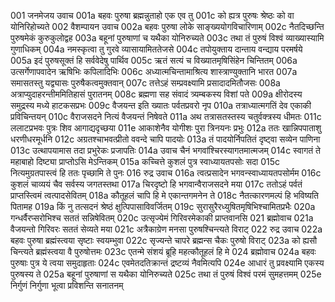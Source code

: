 001  	जनमेजय उवाच
001a	बहवः पुरुषा ब्रह्मन्नुताहो एक एव तु
001c	को ह्यत्र पुरुषः श्रेष्ठः को वा योनिरिहोच्यते
002  	वैशम्पायन उवाच
002a	बहवः पुरुषा लोके साङ्ख्ययोगविचारिणाम्
002c	नैतदिच्छन्ति पुरुषमेकं कुरुकुलोद्वह
003a	बहूनां पुरुषाणां च यथैका योनिरुच्यते
003c	तथा तं पुरुषं विश्वं व्याख्यास्यामि गुणाधिकम्
004a	नमस्कृत्वा तु गुरवे व्यासायामिततेजसे
004c	तपोयुक्ताय दान्ताय वन्द्याय परमर्षये
005a	इदं पुरुषसूक्तं हि सर्ववेदेषु पार्थिव
005c	ऋतं सत्यं च विख्यातमृषिसिंहेन चिन्तितम्
006a	उत्सर्गेणापवादेन ऋषिभिः कपिलादिभिः
006c	अध्यात्मचिन्तामाश्रित्य शास्त्राण्युक्तानि भारत
007a	समासतस्तु यद्व्यासः पुरुषैकत्वमुक्तवान्
007c	तत्तेऽहं सम्प्रवक्ष्यामि प्रसादादमितौजसः
008a	अत्राप्युदाहरन्तीममितिहासं पुरातनम्
008c	ब्रह्मणा सह संवादं त्र्यम्बकस्य विशां पते
009a	क्षीरोदस्य समुद्रस्य मध्ये हाटकसप्रभः
009c	वैजयन्त इति ख्यातः पर्वतप्रवरो नृप
010a	तत्राध्यात्मगतिं देव एकाकी प्रविचिन्तयन्
010c	वैराजसदने नित्यं वैजयन्तं निषेवते
011a	अथ तत्रासतस्तस्य चतुर्वक्त्रस्य धीमतः
011c	ललाटप्रभवः पुत्रः शिव आगाद्यदृच्छया
011e 	आकाशेनैव योगीशः पुरा त्रिनयनः प्रभुः
012a	ततः खान्निपपाताशु धरणीधरमूर्धनि
012c	अग्रतश्चाभवत्प्रीतो ववन्दे चापि पादयोः
013a	तं पादयोर्निपतितं दृष्ट्वा सव्येन पाणिना
013c	उत्थापयामास तदा प्रभुरेकः प्रजापतिः
014a	उवाच चैनं भगवांश्चिरस्यागतमात्मजम्
014c	स्वागतं ते महाबाहो दिष्ट्या प्राप्तोऽसि मेऽन्तिकम्
015a	कच्चित्ते कुशलं पुत्र स्वाध्यायतपसोः सदा
015c	नित्यमुग्रतपास्त्वं हि ततः पृच्छामि ते पुनः
016  	रुद्र उवाच
016a	त्वत्प्रसादेन भगवन्स्वाध्यायतपसोर्मम
016c	कुशलं चाव्ययं चैव सर्वस्य जगतस्तथा
017a	चिरदृष्टो हि भगवान्वैराजसदने मया
017c	ततोऽहं पर्वतं प्राप्तस्त्विमं त्वत्पादसेवितम्
018a	कौतूहलं चापि हि मे एकान्तगमनेन ते
018c	नैतत्कारणमल्पं हि भविष्यति पितामह
019a	किं नु तत्सदनं श्रेष्ठं क्षुत्पिपासाविवर्जितम्
019c	सुरासुरैरध्युषितमृषिभिश्चामितप्रभैः
020a	गन्धर्वैरप्सरोभिश्च सततं सन्निषेवितम्
020c	उत्सृज्येमं गिरिवरमेकाकी प्राप्तवानसि
021  	ब्रह्मोवाच
021a	वैजयन्तो गिरिवरः सततं सेव्यते मया
021c	अत्रैकाग्रेण मनसा पुरुषश्चिन्त्यते विराट्
022  	रुद्र उवाच
022a	बहवः पुरुषा ब्रह्मंस्त्वया सृष्टाः स्वयम्भुवा
022c	सृज्यन्ते चापरे ब्रह्मन्स चैकः पुरुषो विराट्
023a	को ह्यसौ चिन्त्यते ब्रह्मंस्त्वया वै पुरुषोत्तमः
023c	एतन्मे संशयं ब्रूहि महत्कौतूहलं हि मे
024  	ब्रह्मोवाच
024a	बहवः पुरुषाः पुत्र ये त्वया समुदाहृताः
024c	एवमेतदतिक्रान्तं द्रष्टव्यं नैवमित्यपि
024e 	आधारं तु प्रवक्ष्यामि एकस्य पुरुषस्य ते
025a	बहूनां पुरुषाणां स यथैका योनिरुच्यते
025c	तथा तं पुरुषं विश्वं परमं सुमहत्तमम्
025e 	निर्गुणं निर्गुणा भूत्वा प्रविशन्ति सनातनम्

